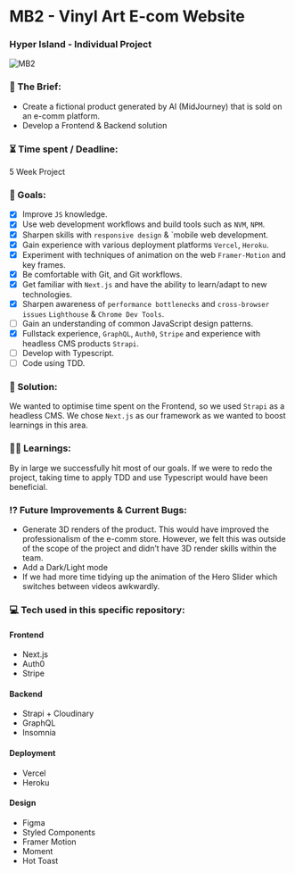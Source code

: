 # MB2 - Vinyl Art E-com Website

### Hyper Island - Individual Project

![MB2](https://user-images.githubusercontent.com/82885837/187440582-baa60537-da05-4b6e-8915-19bf8378630e.png)

### :open_file_folder: The Brief:

-   Create a fictional product generated by AI (MidJourney) that is sold on an e-comm platform.
-   Develop a Frontend & Backend solution

### :hourglass_flowing_sand: Time spent / Deadline:

5 Week Project

### :dart: Goals:

-   [x] Improve `JS` knowledge.
-   [x] Use web development workflows and build tools such as `NVM`, `NPM`.
-   [x] Sharpen skills with `responsive design` & `mobile web development.
-   [x] Gain experience with various deployment platforms `Vercel`, `Heroku`.
-   [x] Experiment with techniques of animation on the web `Framer-Motion` and key frames.
-   [x] Be comfortable with Git, and Git workflows.
-   [x] Get familiar with `Next.js` and have the ability to learn/adapt to new technologies.
-   [x] Sharpen awareness of `performance bottlenecks` and `cross-browser issues` `Lighthouse` & `Chrome Dev Tools`.
-   [ ] Gain an understanding of common JavaScript design patterns.
-   [x] Fullstack experience, `GraphQL`, `Auth0`, `Stripe` and experience with headless CMS products `Strapi`.
-   [ ] Develop with Typescript.
-   [ ] Code using TDD.

### :mechanical_arm: Solution:

We wanted to optimise time spent on the Frontend, so we used `Strapi` as a headless CMS. We chose `Next.js` as our framework as we wanted to boost learnings in this area.

### :man_student: Learnings:

By in large we successfully hit most of our goals. If we were to redo the project, taking time to apply TDD and use Typescript would have been beneficial.

### :interrobang: Future Improvements & Current Bugs:

-   Generate 3D renders of the product. This would have improved the professionalism of the e-comm store. However, we felt this was outside of the scope of the project and didn’t have 3D render skills within the team.
-   Add a Dark/Light mode
-   If we had more time tidying up the animation of the Hero Slider which switches between videos awkwardly.

### :computer: Tech used in this specific repository:

#### Frontend

-   Next.js
-   Auth0
-   Stripe

#### Backend

-   Strapi + Cloudinary
-   GraphQL
-   Insomnia

#### Deployment

-   Vercel
-   Heroku

#### Design

-   Figma
-   Styled Components
-   Framer Motion
-   Moment
-   Hot Toast
